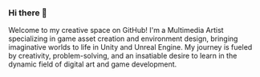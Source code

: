 ### Hi there 👋
Welcome to my creative space on GitHub!
I'm a Multimedia Artist specializing in game asset creation and environment design, bringing imaginative worlds to life in Unity and Unreal Engine.
My journey is fueled by creativity, problem-solving, and an insatiable desire to learn in the dynamic field of digital art and game development.

<!--
**SVRASVRA/SVRASVRA** is a ✨ _special_ ✨ repository because its `README.md` (this file) appears on your GitHub profile.

Here are some ideas to get you started:

- 🔭 I’m currently working on ...
- 🌱 I’m currently learning ...
- 👯 I’m looking to collaborate on ...
- 🤔 I’m looking for help with ...
- 💬 Ask me about ...
- 📫 How to reach me: ...
- 😄 Pronouns: ...
- ⚡ Fun fact: ...
-->
